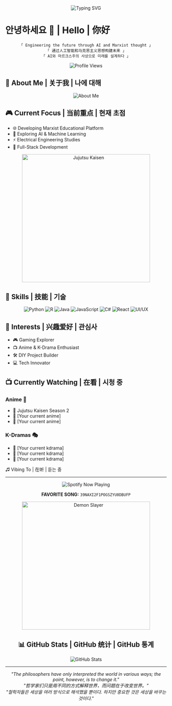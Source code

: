 <div align="center">

<img src="https://readme-typing-svg.herokuapp.com?font=Fira+Code&weight=600&size=30&pause=1000&color=FFD700&center=true&vCenter=true&width=535&lines=Hello%2C+welcome+to+my+page" alt="Typing SVG" />

</div>

# 안녕하세요 👋 | Hello | 你好

<div align="center">
  
```
「 Engineering the future through AI and Marxist thought 」
「 通过人工智能和马克思主义思想构建未来 」
「 AI와 마르크스주의 사상으로 미래를 설계하다 」
```

![Profile Views](https://komarev.com/ghpvc/?username=Tanjiro05-netizen&color=blueviolet)

</div>

## 🌌 About Me | 关于我 | 나에 대해

<div align="center">
<img src="https://readme-typing-svg.herokuapp.com?font=Fira+Code&size=15&duration=1000&pause=500&color=FFD700&center=true&vCenter=true&multiline=true&repeat=true&width=435&height=240&lines=self.name+%3D+%22Anon%2FMM%22;self.role+%3D+%22Engineer+%26+AI+Enthusiast%22;self.location+%3D+%5BChengdu%2C+Hangzhou%5D;self.age+%3D+26;self.current_focus+%3D+%22Marxist+Website+Development%22;self.languages+%3D+%5BPython%2C+R%2C+Java%2C+JS%2C+C%2B%2C+C%23%5D;self.interests+%3D+%5BAnime%2C+Gaming%2C+K-Dramas%5D" alt="About Me" />
</div>

## 🎮 Current Focus | 当前重点 | 현재 초점

- 🌐 Developing Marxist Educational Platform
- 🤖 Exploring AI & Machine Learning
- ⚡ Electrical Engineering Studies
- 🔧 Full-Stack Development

<div align="center">
<img src="https://64.media.tumblr.com/a5f5f3bba7ff79e98a54eaeb754ef516/3a79b9d52ff67eae-5f/s1280x1920/2b4a69598fcd171e1f22ba9976113920113e31e6.gifv" width="400" alt="Jujutsu Kaisen"/>
</div>

## 💫 Skills | 技能 | 기술

<div align="center">

![Python](https://img.shields.io/badge/Python-14354C?style=for-the-badge&logo=python&logoColor=white)
![R](https://img.shields.io/badge/R-276DC3?style=for-the-badge&logo=r&logoColor=white)
![Java](https://img.shields.io/badge/Java-ED8B00?style=for-the-badge&logo=openjdk&logoColor=white)
![JavaScript](https://img.shields.io/badge/JavaScript-F7DF1E?style=for-the-badge&logo=javascript&logoColor=black)
![C#](https://img.shields.io/badge/C%23-239120?style=for-the-badge&logo=c-sharp&logoColor=white)
![React](https://img.shields.io/badge/React-20232A?style=for-the-badge&logo=react&logoColor=61DAFB)
![UI/UX](https://img.shields.io/badge/UI%2FUX-FF4088?style=for-the-badge&logo=figma&logoColor=white)

</div>

## 🌟 Interests | 兴趣爱好 | 관심사

- 🎮 Gaming Explorer
- 📺 Anime & K-Drama Enthusiast
- 🛠️ DIY Project Builder
- 💻 Tech Innovator

## 📺 Currently Watching | 在看 | 시청 중

### Anime 🍜
- 🌟 Jujutsu Kaisen Season 2
- 🌟 [Your current anime]
- 🌟 [Your current anime]

### K-Dramas 🎭
- 🌟 [Your current kdrama]
- 🌟 [Your current kdrama]
- 🌟 [Your current kdrama]

♫ Vibing To | 在听 | 듣는 중
___

<div align="center">

<img src="https://spotify-github-profile.vercel.app/api/view?uid=31s7xbpqzwc4up37ci5uw3w4n3bi&cover_image=true&theme=natemoo-re&show_offline=false&background_color=121212&interchange=false&bar_color=53b14f&bar_color_cover=false" alt="Spotify Now Playing" />

**FAVORITE SONG:** `39NAXI2F1POGSZYU0DBUFP`

<div align="center">
<img src="https://www.icegif.com/wp-content/uploads/tanjiro-kamado-icegif-2.gif" width="400" alt="Demon Slayer"/>
</div>

## 📊 GitHub Stats | GitHub 统计 | GitHub 통계

<div align="center">

![GitHub Stats](https://github-readme-stats.vercel.app/api?username=Tanjiro05-netizen&show_icons=true&theme=tokyonight)

</div>

---

<div align="center">

*"The philosophers have only interpreted the world in various ways; the point, however, is to change it."*  
*"哲学家们只是用不同的方式解释世界，而问题在于改变世界。"*  
*"철학자들은 세상을 여러 방식으로 해석했을 뿐이다. 하지만 중요한 것은 세상을 바꾸는 것이다."*

</div>
